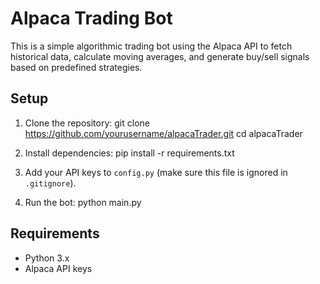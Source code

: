 # Alpaca Trading Bot

This is a simple algorithmic trading bot using the Alpaca API to fetch historical data, calculate moving averages, and generate buy/sell signals based on predefined strategies.

## Setup

1. Clone the repository:
git clone https://github.com/yourusername/alpacaTrader.git cd alpacaTrader

2. Install dependencies:
pip install -r requirements.txt

3. Add your API keys to `config.py` (make sure this file is ignored in `.gitignore`).

4. Run the bot:
python main.py

## Requirements

- Python 3.x
- Alpaca API keys

